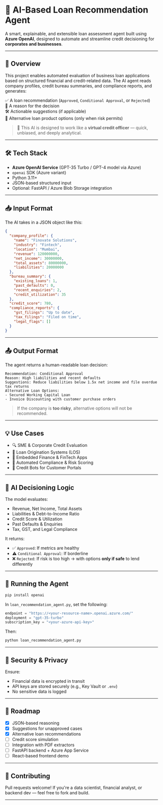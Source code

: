 

# 🧠 AI-Based Loan Recommendation Agent

A smart, explainable, and extensible loan assessment agent built using **Azure OpenAI**, designed to automate and streamline credit decisioning for **corporates and businesses**.

---

## 📌 Overview

This project enables automated evaluation of business loan applications based on structured financial and credit-related data. The AI agent reads company profiles, credit bureau summaries, and compliance reports, and generates:

✅ A loan recommendation (`Approved`, `Conditional Approval`, or `Rejected`)  
📝 A reason for the decision  
🛠️ Actionable suggestions (if applicable)  
📄 Alternative loan product options (only when risk permits)

> 🤖 This AI is designed to work like a **virtual credit officer** — quick, unbiased, and deeply analytical.

---

## 🛠️ Tech Stack

- **Azure OpenAI Service** (GPT-35 Turbo / GPT-4 model via Azure)
- `openai` SDK (Azure variant)
- Python 3.11+
- JSON-based structured input
- Optional: FastAPI / Azure Blob Storage integration

---

## 📥 Input Format

The AI takes in a JSON object like this:

```json
{
  "company_profile": {
    "name": "Finovate Solutions",
    "industry": "Fintech",
    "location": "Mumbai",
    "revenue": 120000000,
    "net_income": 30000000,
    "total_assets": 80000000,
    "liabilities": 20000000
  },
  "bureau_summary": {
    "existing_loans": 1,
    "past_defaults": 0,
    "recent_enquiries": 2,
    "credit_utilization": 35
  },
  "credit_score": 780,
  "compliance_reports": {
    "gst_filings": "Up to date",
    "tax_filings": "Filed on time",
    "legal_flags": []
  }
}
````

---

## 📤 Output Format

The agent returns a human-readable loan decision:

```text
Recommendation: Conditional Approval  
Reason: High liabilities and recent defaults  
Suggestions: Reduce liabilities below 1.5x net income and file overdue tax returns  
Alternative Loan Options:
- Secured Working Capital Loan
- Invoice Discounting with customer purchase orders
```

> If the company is **too risky**, alternative options will not be recommended.

---

## 💡 Use Cases

* 🔍 SME & Corporate Credit Evaluation
* 🏦 Loan Origination Systems (LOS)
* 📱 Embedded Finance & FinTech Apps
* 🧾 Automated Compliance & Risk Scoring
* 🤖 Credit Bots for Customer Portals

---

## 🧠 AI Decisioning Logic

The model evaluates:

* Revenue, Net Income, Total Assets
* Liabilities & Debt-to-Income Ratio
* Credit Score & Utilization
* Past Defaults & Enquiries
* Tax, GST, and Legal Compliance

It returns:

* ✅ `Approved`: If metrics are healthy
* ⚠️ `Conditional Approval`: If borderline
* ❌ `Rejected`: If risk is too high
  → with options **only if safe** to lend differently

---

## 🔧 Running the Agent

```bash
pip install openai
```

In `loan_recommendation_agent.py`, set the following:

```python
endpoint = "https://<your-resource-name>.openai.azure.com/"
deployment = "gpt-35-turbo"
subscription_key = "<your-azure-api-key>"
```

Then:

```bash
python loan_recommendation_agent.py
```

---

## 🔐 Security & Privacy

Ensure:

* Financial data is encrypted in transit
* API keys are stored securely (e.g., Key Vault or `.env`)
* No sensitive data is logged

---

## 🧩 Roadmap

* [x] JSON-based reasoning
* [x] Suggestions for unapproved cases
* [x] Alternative loan recommendations
* [ ] Credit score simulation
* [ ] Integration with PDF extractors
* [ ] FastAPI backend + Azure App Service
* [ ] React-based frontend demo

---

## 🤝 Contributing

Pull requests welcome! If you're a data scientist, financial analyst, or backend dev — feel free to fork and build.

---




